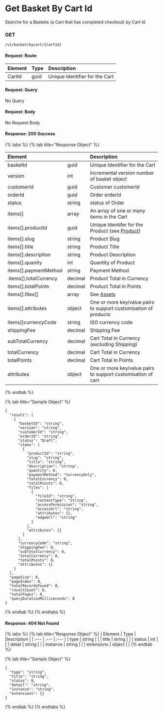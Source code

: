 # Get Basket By Cart Id

Searche for a Baskets \(a Cart that has completed checkout\) by Cart Id

### **GET**

```text
/v1/basket/bycart/{CartId}
```

#### Request: Route

| Element | Type | Description |
| :--- | :--- | :--- |
| CartId | guid | Unique Identifier for the Cart |

#### Request: Query

No Query

#### Request:  Body

No Request Body

#### Response: 200 Success

{% tabs %}
{% tab title="Response  Object" %}


| Element |  | Description |
| :--- | :--- | :--- |
| basketId | guid | Unique Identifier for the Cart |
| version | int | incremental version number of basket object |
| customerId | guid | Customer customerId |
| orderId | guid | Order orderId |
| status | string | status of Order |
| items\[\] | array | An array of one or many items in the Cart |
| items\[\].productId | guid | Unique Identifer for the Product \(see [Product](../product.md)\) |
| items\[\].slug | string | Product Slug |
| items\[\].title | string | Product Title |
| items\[\].description | string | Product Description |
| items\[\].quanity | int | Quantity of Product |
| items\[\].paymentMethod | string | Payment Method |
| .items\[\].totalCurrency | decimal | Product Total in Currency |
| items\[\].totalPoints | decimal | Product Total in Points |
| items\[\].files\[\] | array | See [Assets](../assets/) |
| items\[\].attributes | object | One or more key/value pairs to support customisation of products |
| items\[\]currencyCode | string | ISO currency code |
| shippingFee | decimal | Shipping Fee |
| subTotalCurrency | decimal | Cart Total in Currency \(excluding Shipping\) |
| totalCurrency | decimal | Cart Total in Currency |
| totalPoints | decimal | Cart Total in Points |
| attributes | object | One or more key/value pairs to support customisation of cart |
{% endtab %}

{% tab title="Sample Object" %}
```text
{
  "result": [
    {
      "basketId": "string",
      "version": "string",
      "customerId": "string",
      "orderId": "string",
      "status": "Draft",
      "items": [
        {
          "productId": "string",
          "slug": "string",
          "title": "string",
          "description": "string",
          "quantity": 0,
          "paymentMethod": "CurrencyOnly",
          "totalCurrency": 0,
          "totalPoints": 0,
          "files": [
            {
              "fileId": "string",
              "contentType": "string",
              "accessPermission": "string",
              "accessUrl": "string",
              "attributes": {},
              "edgeUrl": "string"
            }
          ],
          "attributes": {}
        }
      ],
      "currencyCode": "string",
      "shippingFee": 0,
      "subTotalCurrency": 0,
      "totalCurrency": 0,
      "totalPoints": 0,
      "attributes": {}
    }
  ],
  "pageSize": 0,
  "pageIndex": 0,
  "totalRecordsFound": 0,
  "resultCount": 0,
  "totalPages": 0,
  "queryDurationMilliseconds": 0
}
```
{% endtab %}
{% endtabs %}

#### Response: 404 Not Found

{% tabs %}
{% tab title="Response Object" %}
| Element | Type | Description |
| :--- | :--- | :--- |
| type | string |  |
| title | string |  |
| status | int |  |
| detail | string |  |
| instance | string |  |
| extensions | object |  |
{% endtab %}

{% tab title="Sample Object" %}
```text
{
  "type": "string",
  "title": "string",
  "status": 0,
  "detail": "string",
  "instance": "string",
  "extensions": {}
}
```
{% endtab %}
{% endtabs %}

#### 


